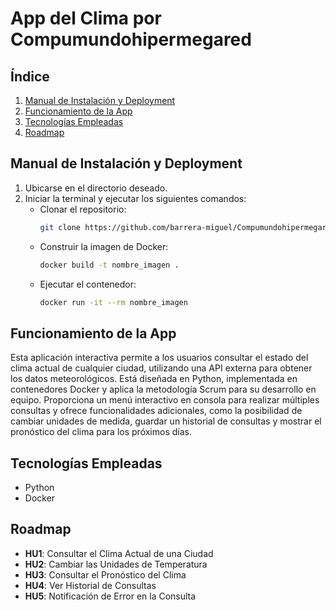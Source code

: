 # App del Clima por Compumundohipermegared

## Índice
1. [Manual de Instalación y Deployment](#manual-de-instalación-y-deployment)
2. [Funcionamiento de la App](#funcionamiento-de-la-app)
3. [Tecnologías Empleadas](#tecnologías-empleadas)
4. [Roadmap](#roadmap)

## Manual de Instalación y Deployment
1. Ubicarse en el directorio deseado.
2. Iniciar la terminal y ejecutar los siguientes comandos:
   - Clonar el repositorio:
     ```bash
     git clone https://github.com/barrera-miguel/Compumundohipermegared.git
     ```
   - Construir la imagen de Docker:
     ```bash
     docker build -t nombre_imagen .
     ```
   - Ejecutar el contenedor:
     ```bash
     docker run -it --rm nombre_imagen
     ```

## Funcionamiento de la App
Esta aplicación interactiva permite a los usuarios consultar el estado del clima actual de cualquier ciudad, utilizando una API externa para obtener los datos meteorológicos. Está diseñada en Python, implementada en contenedores Docker y aplica la metodología Scrum para su desarrollo en equipo. Proporciona un menú interactivo en consola para realizar múltiples consultas y ofrece funcionalidades adicionales, como la posibilidad de cambiar unidades de medida, guardar un historial de consultas y mostrar el pronóstico del clima para los próximos días.

## Tecnologías Empleadas
- Python
- Docker

## Roadmap
- **HU1**: Consultar el Clima Actual de una Ciudad
- **HU2**: Cambiar las Unidades de Temperatura
- **HU3**: Consultar el Pronóstico del Clima
- **HU4**: Ver Historial de Consultas
- **HU5**: Notificación de Error en la Consulta



